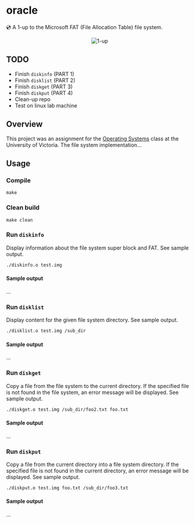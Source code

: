 # oracle
:cd: A 1-up to the Microsoft FAT (File Allocation Table) file system.<br />
<p align="center">
  <img alt="1-up" src="https://user-images.githubusercontent.com/16131737/37385328-c42681cc-2710-11e8-8213-13ce1aa3aafd.gif" />
</p>

## TODO
+ Finish `diskinfo` (PART 1)
+ Finish `disklist` (PART 2)
+ Finish `diskget` (PART 3)
+ Finish `diskput` (PART 4)
+ Clean-up repo
+ Test on linux lab machine

## Overview
This project was an assignment for the [Operating Systems](https://github.com/williamgrosset/oracle/blob/master/csc360_p3.pdf) class at the University of Victoria. The file system implementation...

## Usage
### Compile
```
make
```

### Clean build
```
make clean
```

### Run `diskinfo`
Display information about the file system super block and FAT. See sample output.
```bash
./diskinfo.o test.img
```

#### Sample output
...

### Run `disklist`
Display content for the given file system directory. See sample output.
```bash
./disklist.o test.img /sub_dir 
```
#### Sample output
...

### Run `diskget`
Copy a file from the file system to the current directory. If the specified file is not found in the file system, an error message will be displayed. See sample output.
```bash
./diskget.o test.img /sub_dir/foo2.txt foo.txt 
```

#### Sample output
...

### Run `diskput`
Copy a file from the current directory into a file system directory. If the specified file is not found in the current directory, an error message will be displayed. See sample output.
```bash
./diskput.o test.img foo.txt /sub_dir/foo3.txt 
```

#### Sample output
...
